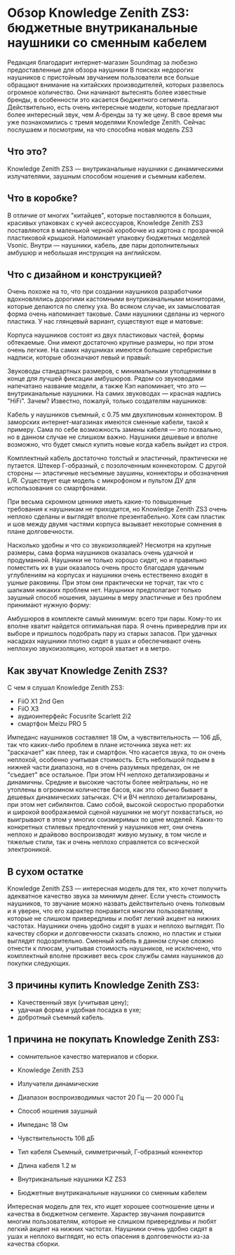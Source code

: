 # Обзор Knowledge Zenith ZS3: бюджетные внутриканальные наушники со сменным кабелем

Редакция благодарит интернет-магазин Soundmag за любезно предоставленные для обзора наушники
В поисках недорогих наушников с пристойным звучанием пользователи все больше обращают внимание на китайских производителей, которых развелось огромное количество. Они начинают вытеснять более известные бренды, в особенности это касается бюджетного сегмента. Действительно, есть очень интересные модели, которые предлагают более интересный звук, чем А-бренды за ту же цену. В свое время мы уже познакомились с тремя моделями Knowledge Zenith. Сейчас послушаем и посмотрим, на что способна новая модель ZS3

## Что это?

Knowledge Zenith ZS3 — внутриканальные наушники с динамическими излучателями, заушным способом ношения и съемным кабелем.

## Что в коробке?

В отличие от многих "китайцев", которые поставляются в больших, красивых упаковках с кучей аксессуаров, Knowledge Zenith ZS3 поставляются в маленькой черной коробочке из картона с прозрачной пластиковой крышкой. Напоминает упаковку бюджетных моделей Vsonic. Внутри — наушники, кабель, две пары дополнительных амбушюр и небольшая инструкция на английском.

## Что с дизайном и конструкцией?

Очень похоже на то, что при создании наушников разработчики вдохновлялись дорогими кастомными внутриканальными мониторами, которые делаются по слепку уха. Во всяком случае, их замысловатая форма очень напоминает таковые. Сами наушники сделаны из черного пластика. У нас глянцевый вариант, существуют еще и матовые:

Корпуса наушников состоят из двух пластиковых частей, формы обтекаемые. Они имеют достаточно крупные размеры, но при этом очень легкие. На самих наушниках имеются большие серебристые надписи, которые обозначают левый и правый:

Звуководы стандартных размеров, с минимальными утолщениями в конце для лучшей фиксации амбушюров. Рядом со звуководами напечатано название модели, а также Кэп напоминает, что это — внутриканальные наушники. На самих звуководах — красная надпись "HiFi". Зачем? Известно, пожалуй, только создателям наушников:

Кабель у наушников съемный, с 0.75 мм двухпиновым коннектором. В заморских интернет-магазинах имеются сменные кабели, такой к примеру. Сама по себе возможность замены кабеля — это похвально, но в данном случае не слишком важно. Наушники дешевые и вполне возможно, что будет смысл купить новые когда кабель выйдет из строя.

Комплектный кабель достаточно толстый и эластичный, практически не путается. Штекер Г-образный, с позолоченным коннекотором. С другой стороны — эластичные несъемные заушины, коннекторы и обозначения L/R. Существует еще модель с микрофоном и пультом ДУ для использования со смартфонами.

При весьма скромном ценнике иметь какие-то повышенные требования к наушникам не приходится, но Knowledge Zenith ZS3 очень неплохо сделаны и выглядят вполне презентабельно. Хотя сам пластик и шов между двумя частями корпуса вызывает некоторые сомнения в плане долговечности.

Насколько удобны и что со звукоизоляцией?
Несмотря на крупные размеры, сама форма наушников оказалась очень удачной и продуманной. Наушники не только хорошо сидят, но и правильно поместить их в уши оказалось очень просто благодаря удачным углублениям на корпусах и наушники очень естественно входят в ушные раковины. При этом они практически не торчат, так что с шапками никаких проблем нет. Наушники предполагают только заушный способ ношения, заушины в меру эластичные и без проблем принимают нужную форму:

Амбушюров в комплекте самый минимум: всего три пары. Кому-то их вполне хватит найдется оптимальная пара. Я очень привередлив при их выборе и пришлось подобрать пару из старых запасов. При удачных насадках наушники плотно сидят в ушах и обеспечивают очень неплохую звукоизоляцию, которой хватает и в метро.

## Как звучат Knowledge Zenith ZS3?

С чем я слушал Knowledge Zenith ZS3:

- FiiO X1 2nd Gen
- FiiO X3
- аудиоинтерфейс Focusrite Scarlett 2i2
- смартфон Meizu PRO 5

Импеданс наушников составляет 18 Ом, а чувствительность — 106 дБ, так что каких-либо проблем в плане источника звука нет: их "раскачает" как плеер, так и смартфон. Что касается звука, то он очень неплохой, особенно учитывая стоимость. Есть небольшой подъем в нижней части диапазона, но в очень разумных пределах, он не "съедает" все остальное. При этом НЧ неплохо детализированы и динамичны. Средние и высокие частоты более нейтральны, но не утоплены в огромном количестве басов, как это обычно бывает в дешевых динамических затычках. СЧ и ВЧ неплохо детализированы, при этом нет сибилянтов. Само собой, высокой скоростью проработки и широкой воображаемой сценой наушники не могут похвастаться, но выигрывают в этом у многих соизмеримых по цене моделей. Каких-то конкретных стилевых предпочтений у наушников нет, они очень неплохо и драйвово воспроизводят живую музыку, в том числе и тяжелые стили, так и очень неплохо справляется со всяческой электроникой.

## В сухом остатке

Knowledge Zenith ZS3 — интересная модель для тех, кто хочет получить адекватное качество звука за минимум денег. Если учесть стоимость наушников, то звучание можно назвать действительно очень толковым и я уверен, что его характер понравится многим пользователям, которые не слишком привередливы и любят легкий акцент на нижних частотах. Наушники очень удобно сидят в ушах и неплохо выглядят. По качеству сборки и долговечности сказать сложно, но пластик и стыки выглядят подозрительно. Сменный кабель в данном случае сложно отнести к плюсам, учитывая стоимость наушников, не исключено, что комплектный вполне проживет весь срок службы самих наушников до покупки следующих.

## 3 причины купить Knowledge Zenith ZS3:

- Качественный звук (учитывая цену);
- удачная форма и удобная посадка в ухе;
- добротный съемный кабель.

## 1 причина не покупать Knowledge Zenith ZS3:

- сомнительное качество материалов и сборки.

- Knowledge Zenith ZS3
- Излучатели динамические
- Диапазон воспроизводимых частот 20 Гц — 20 000 Гц
- Способ ношения заушный
- Импеданс 18 Ом
- Чувствительность 106 дБ
- Тип кабеля Cъемный, симметричный, Г-образный коннектор
- Длина кабеля 1.2 м
- Внутриканальные наушники KZ ZS3
- Бюджетные внутриканальные наушники со сменным кабелем

Интересная модель для тех, кто ищет хорошее соотношение цены и качества в бюджетном сегменте. Характер звучания понравится многим пользователям, которые не слишком привередливы и любят легкий акцент на нижних частотах. Наушники очень удобно сидят в ушах и неплохо выглядят, но есть опасения в долговечности из-за качества сборки.
